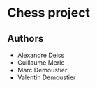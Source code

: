 # Chess project

## Authors

* Alexandre Deiss
* Guillaume Merle
* Marc Demoustier
* Valentin Demoustier